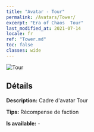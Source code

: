 ```yaml
---
title: "Avatar - Tour"
permalink: /Avatars/Tower/
excerpt: "Era of Chaos  Tour"
last_modified_at: 2021-07-14
locale: fr
ref: "Tower.md"
toc: false
classes: wide
---
```

 ![Tour](/images/a/avatarFrame_5.png)

## Détails

 **Description:** Cadre d'avatar Tour 

 **Tips:** Récompense de faction 

 **Is available:**  - 

